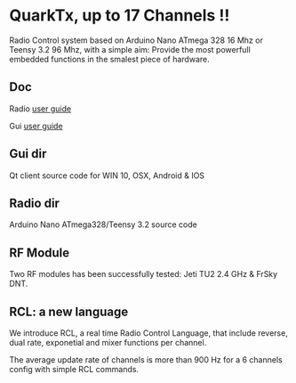 # QuarkTx, up to 17 Channels !!
Radio Control system based on Arduino Nano ATmega 328  16 Mhz or Teensy 3.2 96 Mhz, with a simple aim: Provide the most powerfull embedded functions in the smalest piece of hardware.

## Doc
Radio [user guide](https://github.com/hexabyte23/QuarkTx/blob/master/Doc/radio.md)


Gui [user guide](https://github.com/hexabyte23/QuarkTx/blob/master/Doc/gui.md)

## Gui dir
Qt client source code for WIN 10, OSX, Android & IOS

## Radio dir
Arduino Nano ATmega328/Teensy 3.2 source code

## RF Module
Two RF modules has been successfully tested: Jeti TU2 2.4 GHz & FrSky DNT.

## RCL: a new language
We introduce RCL, a real time Radio Control Language, that include reverse, dual rate, exponetial and mixer functions per channel.

The average update rate of channels is more than 900 Hz for a 6 channels config with simple RCL commands.